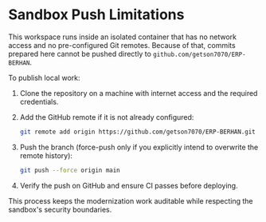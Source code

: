 # Sandbox Push Limitations

This workspace runs inside an isolated container that has no network access and no
pre-configured Git remotes. Because of that, commits prepared here cannot be
pushed directly to `github.com/getson7070/ERP-BERHAN`.

To publish local work:

1. Clone the repository on a machine with internet access and the required
   credentials.
2. Add the GitHub remote if it is not already configured:

   ```bash
   git remote add origin https://github.com/getson7070/ERP-BERHAN.git
   ```

3. Push the branch (force-push only if you explicitly intend to overwrite the
   remote history):

   ```bash
   git push --force origin main
   ```

4. Verify the push on GitHub and ensure CI passes before deploying.

This process keeps the modernization work auditable while respecting the
sandbox's security boundaries.
